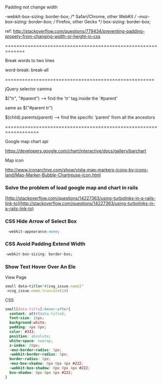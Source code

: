 Padding not change width


-webkit-box-sizing: border-box; /* Safari/Chrome, other WebKit */
-moz-box-sizing: border-box;    /* Firefox, other Gecko */
box-sizing: border-box; 

ref: http://stackoverflow.com/questions/779434/preventing-padding-propety-from-changing-width-or-height-in-css

=============================================================

Break words to two lines

word-break: break-all

=====================================================

jQuery selector camma

$("tr", "#parent")  -->  find the 'tr' tag inside the '#parent'

same as $("#parent tr")


$(child).parents(parent) --> find the specific 'parent' from all the ancestors

==================================================================

Google map chart api

https://developers.google.com/chart/interactive/docs/gallery/barchart

Map icon

http://www.iconarchive.com/show/vista-map-markers-icons-by-icons-land/Map-Marker-Bubble-Chartreuse-icon.html

### Solve the problem of load google map and chart in rails

[http://stackoverflow.com/questions/14227363/using-turbolinks-in-a-rails-link-to](http://stackoverflow.com/questions/14227363/using-turbolinks-in-a-rails-link-to)

### CSS Hide Arrow of Select Box

```css
 -webkit-appearance:none;
```
 
### CSS Avoid Padding Extend Width

```css
-webkit-box-sizing: border-box;
```
### Show Text Hover Over An Ele

View Page

```ruby
small data-title="#{cog_issue.name}" 
 =cog_issue.name.truncate(14) 
```

CSS
```css
small[data-title]:hover:after{
  content: attr(data-title);
  font-size: 16px;
  background:white;
  padding: 4px 8px;
  color: #333; 
  position: absolute; 
  white-space: nowrap; 
  z-index: 20px; 
  -moz-border-radius: 5px; 
  -webkit-border-radius: 5px; 
  border-radius: 5px; 
  -moz-box-shadow: 0px 0px 4px #222;  
  -webkit-box-shadow: 0px 0px 4px #222;     
  box-shadow: 0px 0px 4px #222;
}
```
